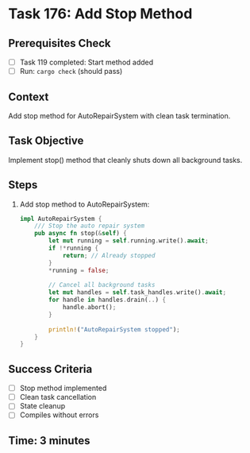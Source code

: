 # Task 176: Add Stop Method

## Prerequisites Check
- [ ] Task 119 completed: Start method added
- [ ] Run: `cargo check` (should pass)

## Context
Add stop method for AutoRepairSystem with clean task termination.

## Task Objective
Implement stop() method that cleanly shuts down all background tasks.

## Steps
1. Add stop method to AutoRepairSystem:
   ```rust
   impl AutoRepairSystem {
       /// Stop the auto repair system
       pub async fn stop(&self) {
           let mut running = self.running.write().await;
           if !*running {
               return; // Already stopped
           }
           *running = false;
           
           // Cancel all background tasks
           let mut handles = self.task_handles.write().await;
           for handle in handles.drain(..) {
               handle.abort();
           }
           
           println!("AutoRepairSystem stopped");
       }
   }
   ```

## Success Criteria
- [ ] Stop method implemented
- [ ] Clean task cancellation
- [ ] State cleanup
- [ ] Compiles without errors

## Time: 3 minutes